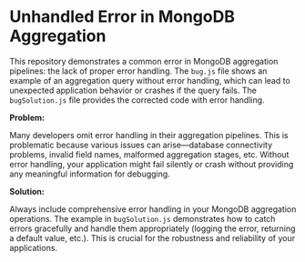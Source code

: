 # Unhandled Error in MongoDB Aggregation

This repository demonstrates a common error in MongoDB aggregation pipelines: the lack of proper error handling.  The `bug.js` file shows an example of an aggregation query without error handling, which can lead to unexpected application behavior or crashes if the query fails. The `bugSolution.js` file provides the corrected code with error handling. 

**Problem:**

Many developers omit error handling in their aggregation pipelines. This is problematic because various issues can arise—database connectivity problems, invalid field names, malformed aggregation stages, etc.  Without error handling, your application might fail silently or crash without providing any meaningful information for debugging. 

**Solution:**

Always include comprehensive error handling in your MongoDB aggregation operations. The example in `bugSolution.js` demonstrates how to catch errors gracefully and handle them appropriately (logging the error, returning a default value, etc.). This is crucial for the robustness and reliability of your applications.